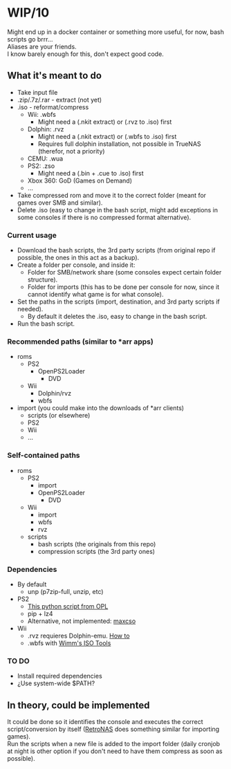 # WIP/10

Might end up in a docker container or something more useful, for now, bash scripts go brrr...  
Aliases are your friends.  
I know barely enough for this, don't expect good code.  


## What it's meant to do  
- Take input file
- .zip/.7z/.rar - extract (not yet)
- .iso - reformat/compress
  - Wii: .wbfs
    - Might need a (.nkit extract) or (.rvz to .iso) first
  - Dolphin: .rvz
    - Might need a (.nkit extract) or (.wbfs to .iso) first
    - Requires full dolphin installation, not possible in TrueNAS (therefor, not a priority)
  - CEMU: .wua
  - PS2: .zso
    - Might need a (.bin + .cue to .iso) first
  - Xbox 360: GoD (Games on Demand)
  - ...
- Take compressed rom and move it to the correct folder (meant for games over SMB and similar). 
- Delete .iso (easy to change in the bash script, might add exceptions in some consoles if there is no compressed format alternative).

### Current usage
- Download the bash scripts, the 3rd party scripts (from original repo if possible, the ones in this act as a backup).
- Create a folder per console, and inside it:
  - Folder for SMB/network share (some consoles expect certain folder structure).
  - Folder for imports (this has to be done per console for now, since it cannot identify what game is for what console).
- Set the paths in the scripts (import, destination, and 3rd party scripts if needed).
  - By default it deletes the .iso, easy to change in the bash script.
- Run the bash script.  

### Recommended paths (similar to *arr apps)
- roms
  - PS2
    - OpenPS2Loader
      - DVD
  - Wii
    - Dolphin/rvz
    - wbfs
- import (you could make into the downloads of *arr clients)
  - scripts (or elsewhere)
  - PS2
  - Wii
  - ...  
  
### Self-contained paths
- roms
  - PS2
    - import
    - OpenPS2Loader
      - DVD
  - Wii
    - import
    - wbfs
    - rvz
  - scripts
    - bash scripts (the originals from this repo)
    - compression scripts (the 3rd party ones)  
  
### Dependencies  
- By default
  - unp (p7zip-full, unzip, etc)
- PS2
  - [This python script from OPL](https://github.com/ps2homebrew/Open-PS2-Loader/blob/master/pc/ziso.py)
  - pip + lz4
  - Alternative, not implemented: [maxcso](https://github.com/unknownbrackets/maxcso)
- Wii
  - .rvz requieres Dolphin-emu. [How to](https://github.com/dolphin-emu/dolphin/pull/10252)
  - .wbfs with [Wimm's ISO Tools](https://wit.wiimm.de/)

### TO DO
- Install required dependencies
- ¿Use system-wide $PATH?


## In theory, could be implemented
It could be done so it identifies the console and executes the correct script/conversion by itself ([RetroNAS](https://github.com/danmons/retronas/wiki/ROM-import) does something similar for importing games).  
Run the scripts when a new file is added to the import folder (daily cronjob at night is other option if you don't need to have them compress as soon as possible).  

